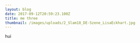 ```yaml
---
layout: blog
date: 2017-09-12T20:59:23.100Z
title: me three
thumbnail: /images/uploads/2_Slam18_DE-Szene_LisaEckhart.jpg
---
```

hui


